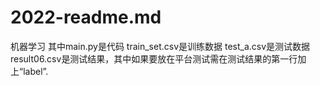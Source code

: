 # 2022-readme.md
机器学习
其中main.py是代码
train_set.csv是训练数据
test_a.csv是测试数据
result06.csv是测试结果，其中如果要放在平台测试需在测试结果的第一行加上“label”.
